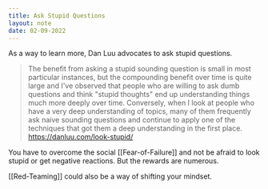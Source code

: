 ```yaml
---
title: Ask Stupid Questions
layout: note
date: 02-09-2022
---
```


As a way to learn more, Dan Luu advocates to ask stupid questions.

> The benefit from asking a stupid sounding question is small in most particular instances, but the compounding benefit over time is quite large and I've observed that people who are willing to ask dumb questions and think "stupid thoughts" end up understanding things much more deeply over time. Conversely, when I look at people who have a very deep understanding of topics, many of them frequently ask naive sounding questions and continue to apply one of the techniques that got them a deep understanding in the first place.
> https://danluu.com/look-stupid/

You have to overcome the social [[Fear-of-Failure]] and not be afraid to look stupid or get negative reactions. But the rewards are numerous. 

[[Red-Teaming]] could also be a way of shifting your mindset.

